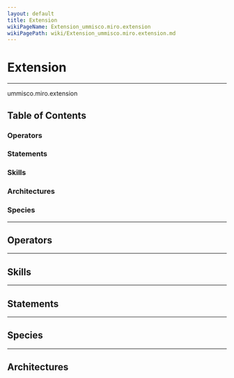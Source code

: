```yaml
---
layout: default
title: Extension
wikiPageName: Extension_ummisco.miro.extension
wikiPagePath: wiki/Extension_ummisco.miro.extension.md
---
```


# Extension

----

 ummisco.miro.extension

## Table of Contents
### Operators


### Statements


### Skills


### Architectures



### Species



----

## Operators
	

----

## Skills
	

----

## Statements
		
	
----

## Species
	
	
----

## Architectures 
	
